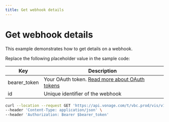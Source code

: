 ```yaml
---
title: Get webhook details
---
```


# Get webhook details

This example demonstrates how to get details on a webhook.

Replace the following placeholder value in the sample code:

| Key | Description |
| --- | ----------- |
| bearer_token      | Your OAuth token. [Read more about OAuth tokens](/concepts/guides/create-an-access-token) |
| id                | Unique identifier of the webhook |

``` bash
curl --location --request GET 'https://api.vonage.com/t/vbc.prod/vis/v1/self/webhooks/$id' \
--header 'Content-Type: application/json' \
--header 'Authorization: Bearer $bearer_token'
```
